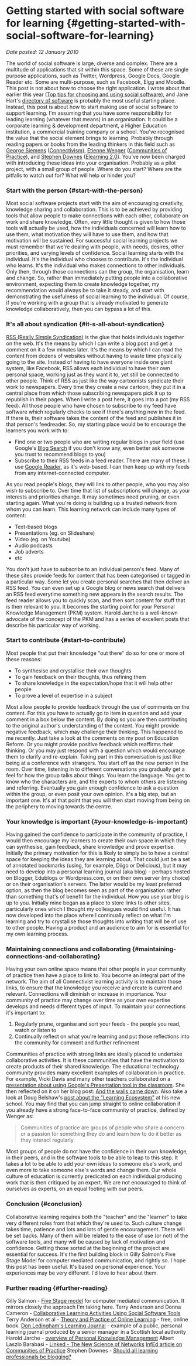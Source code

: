 # Getting started with social software for learning {#getting-started-with-social-software-for-learning}

_Date posted: 12 January 2010_

The world of social software is large, diverse and complex. There are a multitude of applications that sit within this space. Some of these are single purpose applications, such as Twitter, Wordpress, Google Docs, Google Reader etc. Some are multi-purpose, such as Facebook, Elgg and Moodle. This post is not about how to choose the right application. I wrote about that earlier this year ([Top tips for choosing and using social software](http://www.learningconversations.co.uk/main/index.php/2009/02/23/ten-tips-for-choosing-using-social?blog=5)), and Jane Hart's [directory of software](http://c4lpt.co.uk/Directory/index.html) is probably the most useful starting place. Instead, this post is about how to start making use of social software to support learning. I'm assuming that you have some responsibility for leading learning (whatever that means) in an organisation. It could be a corporate learning & development department, a Higher Education institution, a commercial training company or a school. You've recognised the value that the social element brings to learning. Probably through reading papers or books from the leading thinkers in this field such as [George Siemens](http://www.elearnspace.org/blog/) ([Connectivism](http://www.elearnspace.org/Articles/connectivism.htm)), [Etienne Wenger](http://www.ewenger.com/) ([Communities of Practice](http://www.ewenger.com/theory/index.htm)), and [Stephen Downes](http://www.downes.ca/) ([Elearning 2.0](http://www.downes.ca/post/31741)). You've now been charged with introducing these ideas into your organisation. Probably as a pilot project, with a small group of people. Where do you start? Where are the pitfalls to watch out for? What will help or hinder you?

### Start with the person {#start-with-the-person}

Most social software projects start with the aim of encouraging creativity, knowledge sharing and collaboration. This is to be achieved by providing tools that allow people to make connections with each other, collaborate on work and share knowledge. Often, very little thought is given to how those tools will actually be used, how the individuals concerned will learn how to use them, what motivation they will have to use them, and how that motivation will be sustained. For successful social learning projects we must remember that we're dealing with people, with needs, desires, other priorities, and varying levels of confidence. Social learning starts with the individual. It's the individual who chooses to contribute. It's the individual who learns. It's the individual who makes connections to other individuals. Only then, through those connections can the group, the organisation, learn and change. So, rather than immediately putting people into a collaborative environment, expecting them to create knowledge together, my recommendation would always be to take it steady, and start with demonstrating the usefulness of social learning to the individual. Of course, if you're working with a group that is already motivated to generate knowledge collaboratively, then you can bypass a lot of this.

### It's all about syndication {#it-s-all-about-syndication}

[RSS (Really Simple Syndication)](http://en.wikipedia.org/wiki/RSS) is the glue that holds individuals together on the web. It's the means by which I can write a blog post and get a comment on it a few minutes later. It's the means by which I can read the content from dozens of websites without having to waste time physically going to the site. Instead of having to have everyone inside one giant system, like Facebook, RSS allows each individual to have their own personal space, working just as they want it to, yet still be connected to other people. Think of RSS as just like the way cartoonists syndicate their work to newspapers. Every time they create a new cartoon, they put it in a central place from which those subscribing newspapers pick it up to republish in their pages. When I write a post here, it goes into a pot (my RSS feed). All those people who have chosen to subscribe to my feed have software which regularly checks to see if there's anything new in the feed. If there is, their software takes the content of the feed and publishes it in that person's feedreader. So, my starting place would be to encourage the learners you work with to:

*   Find one or two people who are writing regular blogs in your field (use Google's [Blog Search](http://blogsearch.google.com/) if you don't know any, even better ask someone you trust to recommend blogs to you)
*   Subscribe to their RSS feeds in a feed reader. There are many of these. I use [Google Reader](http://www.google.com/reader), as it's web-based. I can then keep up with my feeds from any internet-connected computer.

As you read people's blogs, they will link to other people, who you may also wish to subscribe to. Over time that list of subscriptions will change, as your interests and priorities change. It may sometimes need pruning, or even starting again. What you're doing is building up a trusted network from whom you can learn. This learning network can include many types of content:

*   Text-based blogs
*   Presentations (eg. on Slideshare)
*   Video (eg. on Youtube)
*   Audio podcasts
*   Job adverts
*   etc

You don't just have to subscribe to an individual person's feed. Many of these sites provide feeds for content that has been categorised or tagged in a particular way. Some let you create personal searches that then deliver an RSS feed. You can even set up a Google blog or news search that delivers an RSS feed everytime something new appears in the search results. The feed reader allows you to quickly scan, and then sort content for stuff that is then relevant to you. It becomes the starting point for your Personal Knowledge Management (PKM) system. Harold Jarche is a well-known advocate of the concept of the PKM and has a series of excellent posts that describe his particular way of working.

### Start to contribute {#start-to-contribute}

Most people that put their knowledge "out there" do so for one or more of these reasons:

*   To synthesise and crystallise their own thoughts
*   To gain feedback on their thoughts, thus refining them
*   To share knowledge in the expectation/hope that it will help other people
*   To prove a level of expertise in a subject

Most allow people to provide feedback through the use of comments on the content. For this you have to actually go to item in question and add your comment in a box below the content. By doing so you are then contributing to the original author's understanding of the content. You might provide negative feedback, which may challenge their thinking. This happened to me recently. Just take a look at the comments on my post on Education Reform. Or you might provide positive feedback which reaffirms their thinking. Or you may just respond with a question which would encourage them to clarify and re-explain. Taking part in this conversation is just like being at a conference with strangers. You start off as the new person in the room. Over time, listening in to different conversations you gradually get a feel for how the group talks about things. You learn the language. You get to know who the characters are, and the experts to whom others are listening and referring. Eventually you gain enough confidence to ask a question within the group, or even posit your own opinion. It's a big step, but an important one. It's at that point that you will then start moving from being on the periphery to moving towards the centre.

### Your knowledge is important {#your-knowledge-is-important}

Having gained the confidence to participate in the community of practice, I would then encourage my learners to create their own space in which they can synthesise, gain feedback, share knowledge and prove expertise. Initially the primary motivation for this is likely to simply be to have a central space for keeping the ideas they are learning about. That could just be a set of annotated bookmarks (using, for example, Diigo or Delicious), but it may need to develop into a personal learning journal (aka blog) - perhaps hosted on Blogger, Edublogs or Wordpress.com, or on their own server (my choice) or on their organisation's servers. The latter would be my least preferred option, as then the blog becomes seen as part of the organisation rather than something that's of benefit for the individual. How you use your blog is up to you. Initially mine began as a place to store links to other sites, particularly ones which I thought my colleagues would find useful. It has now developed into the place where I continually reflect on what I'm learning and try to crystallise those thoughts into writing that will be of use to other people. Having a product and an audience to aim for is essential for my own learning process.

### Maintaining connections and collaborating {#maintaining-connections-and-collaborating}

Having your own online space means that other people in your community of practice then have a place to link to. You become an integral part of the network. The aim of all Connectivist learning activity is to maintain those links, to ensure that the knowledge you receive and create is current and relevant. Connections will diminish or increase in importance. Your community of practice may change over time as your own expertise develops and needs different types of input. To maintain your connections it's important to:

1.  Regularly prune, organise and sort your feeds - the people you read, watch or listen to
2.  Continually reflect on what you're learning and put those reflections into the community for comment and further refinement

Communities of practice with strong links are ideally placed to undertake collaborative activities. It is these communities that have the motivation to create products of their shared knowledge. The educational technology community provides many excellent examples of collaboration in practice. For example, Vicki Davis and many other teachers collaborated on a [presentation about using Google's Presentation tool in the classroom](http://docs.google.com/present/view?fs=true&id=ah4zsdj46b66_578cv4x7#). She then reflected on it on her blog post: [And the walls came down](http://coolcatteacher.blogspot.com/2007/09/and-walls-came-down.html). Also take a look at Doug Belshaw's [post about the "Learning Ecosystem"](http://dougbelshaw.com/blog/2009/10/14/where-were-headed-with-the-academys-e-learning-ecosystem/) at his new school. You may find that you can jump straight to online collaboration if you already have a strong face-to-face community of practice, defined by Wenger as:

> Communities of practice are groups of people who share a concern or a passion for something they do and learn how to do it better as they interact regularly.

Most groups of people do not have the confidence in their own knowledge, in their peers, and in the software tools to be able to leap to this step. It takes a lot to be able to add your own ideas to someone else's work, and even more to take someone else's words and change them. Our whole culture of education is currently predicated on each individual producing work that is then critiqued by an expert. We are not encouraged to think of ourselves as experts, on an equal footing with our peers.

### Conclusion {#conclusion}

Collaborative learning requires both the "teacher" and the "learner" to take very different roles from that which they're used to. Such culture change takes time, patience and lots and lots of gentle encouragement. There will be set backs. Many of them will be related to the ease of use (or not) of the software tools, and many will be caused by lack of motivation and confidence. Getting those sorted at the beginning of the project are essential for success. It's the first building block in Gilly Salmon's Five Stage Model for computer mediated communication, and rightly so. I hope this post has been useful. It's based on personal experience. Your experiences may be very different. I'd love to hear about them.

### Further reading {#further-reading}

Gilly Salmon - [Five Stage model](http://www.atimod.com/e-moderating/5stage.shtml) for computer mediated communication. It mirrors closely the approach I'm taking here. Terry Anderson and Donna Cameron - [Collaborative Learning Activities Using Social Software Tools](http://docs.google.com/View.aspx?docid=ag9j97p7pg73_ahh5gqp63qx4) Terry Anderson et al - [Theory and Practice of Online Learning](http://cde.athabascau.ca/online_book/second_edition.html) - free, online book. [Don Ledingham's Learning Journal](http://edubuzz.org/blogs/donsblog/) - example of a public, personal learning journal produced by a senior manager in a Scottish local authority Harold Jarche - [overview of Personal Knowledge Management](http://www.jarche.com/2009/11/pkm-overview/) Albert Laszlo Barabasi - [Linked - The New Science of Networks](http://www.amazon.co.uk/Linked-Science-Networks-Albert-Laszlo-Barabasi/dp/0738206679) [InfEd article on Communities of Practice](http://www.infed.org/biblio/communities_of_practice.htm) Stephen Downes - [Should all learning professionals be blogging?](http://www.downes.ca/post/38555)